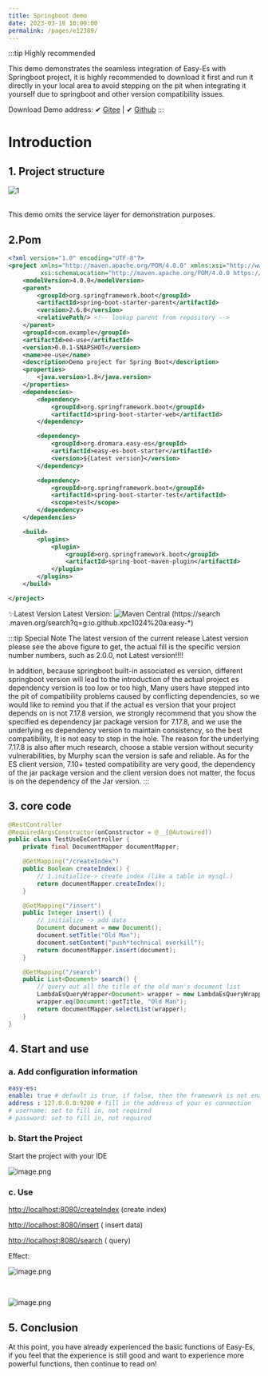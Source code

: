 ```yaml
---
title: Springboot demo
date: 2023-03-18 10:00:00
permalink: /pages/e12389/
---
```

:::tip Highly recommended

This demo demonstrates the seamless integration of Easy-Es with Springboot project, it is highly recommended to download it first and run it directly in your local area to avoid stepping on the pit when integrating it yourself due to springboot and other version compatibility issues.

Download Demo address: ✔ [Gitee](https://gitee.com/easy-es/easy-es-springboot-demo) | ✔ [Github](https://github.com/xpc1024/easy-es-springboot-demo)
:::

# Introduction

## 1. Project structure

![1](https://iknow.hs.net/e562a309-8526-4964-9250-b87ad02545e0.png)

<br />
This demo omits the service layer for demonstration purposes.

## 2.Pom

````xml
<?xml version="1.0" encoding="UTF-8"?>
<project xmlns="http://maven.apache.org/POM/4.0.0" xmlns:xsi="http://www.w3.org/2001/XMLSchema-instance"
         xsi:schemaLocation="http://maven.apache.org/POM/4.0.0 https://maven.apache.org/xsd/maven-4.0.0.xsd">
    <modelVersion>4.0.0</modelVersion>
    <parent>
        <groupId>org.springframework.boot</groupId>
        <artifactId>spring-boot-starter-parent</artifactId>
        <version>2.6.0</version>
        <relativePath/> <!-- lookup parent from repository -->
    </parent>
    <groupId>com.example</groupId>
    <artifactId>ee-use</artifactId>
    <version>0.0.1-SNAPSHOT</version>
    <name>ee-use</name>
    <description>Demo project for Spring Boot</description>
    <properties>
        <java.version>1.8</java.version>
    </properties>
    <dependencies>
        <dependency>
            <groupId>org.springframework.boot</groupId>
            <artifactId>spring-boot-starter-web</artifactId>
        </dependency>

        <dependency>
            <groupId>org.dromara.easy-es</groupId>
            <artifactId>easy-es-boot-starter</artifactId>
            <version>${Latest version}</version>
        </dependency>

        <dependency>
            <groupId>org.springframework.boot</groupId>
            <artifactId>spring-boot-starter-test</artifactId>
            <scope>test</scope>
        </dependency>
    </dependencies>

    <build>
        <plugins>
            <plugin>
                <groupId>org.springframework.boot</groupId>
                <artifactId>spring-boot-maven-plugin</artifactId>
            </plugin>
        </plugins>
    </build>

</project>

````
✨Latest Version Latest Version: ![Maven Central](https://img.shields.io/github/v/release/xpc1024/easy-es?include_prereleases&logo=xpc&style=plastic) (https://search .maven.org/search?q=g:io.github.xpc1024%20a:easy-*)

:::tip Special Note
The latest version of the current release Latest version please see the above figure to get, the actual fill is the specific version number numbers, such as 2.0.0, not Latest version!!!!

In addition, because springboot built-in associated es version, different springboot version will lead to the introduction of the actual project es dependency version is too low or too high,
Many users have stepped into the pit of compatibility problems caused by conflicting dependencies, so we would like to remind you that if the actual es version that your project depends on is not
7.17.8 version, we strongly recommend that you show the specified es dependency jar package version for 7.17.8, and we use the underlying es dependency version to maintain consistency, so the best compatibility,
It is not easy to step in the hole. The reason for the underlying 7.17.8 is also after much research, choose a stable version without security vulnerabilities, by Murphy scan the version is safe and reliable.
As for the ES client version, 7.10+ tested compatibility are very good, the dependency of the jar package version and the client version does not matter, the focus is on the dependency of the Jar version.
:::

## 3. core code

```java
@RestController
@RequiredArgsConstructor(onConstructor = @__(@Autowired))
public class TestUseEeController {
    private final DocumentMapper documentMapper;

    @GetMapping("/createIndex")
    public Boolean createIndex() {
        // 1.initialize-> create index (like a table in mysql.)
        return documentMapper.createIndex();
    }

    @GetMapping("/insert")
    public Integer insert() {
        // initialize -> add data
        Document document = new Document();
        document.setTitle("Old Man");
        document.setContent("push*technical overkill");
        return documentMapper.insert(document);
    }

    @GetMapping("/search")
    public List<Document> search() {
        // query out all the title of the old man's document list
        LambdaEsQueryWrapper<Document> wrapper = new LambdaEsQueryWrapper<>();
        wrapper.eq(Document::getTitle, "Old Man");
        return documentMapper.selectList(wrapper);
    }
}
```

## 4. Start and use

### a. Add configuration information
```yaml
easy-es:
enable: true # default is true, if false, then the framework is not enabled
address : 127.0.0.0:9200 # fill in the address of your es connection
# username: set to fill in, not required
# password: set to fill in, not required
```
### b. Start the Project
Start the project with your IDE
<br />

![image.png](https://iknow.hs.net/b6d12f86-58db-45ad-af05-29ab9b398614.png)


### c. Use

[http://localhost:8080/createIndex](http://localhost:8080/createIndex) (create index)

[http://localhost:8080/insert](http://localhost:8080/insert) ( insert data)

[http://localhost:8080/search](http://localhost:8080/search) ( query)

Effect:
<br />

![image.png](https://iknow.hs.net/903287b2-f683-4335-a29a-6b58418b6950.png)

<br />

![image.png](https://iknow.hs.net/0c9dd4f1-1b56-4d1a-ba39-cc3bf51d87a3.png)

## 5. Conclusion

At this point, you have already experienced the basic functions of Easy-Es, if you feel that the experience is still good and want to experience more powerful functions, then continue to read on!